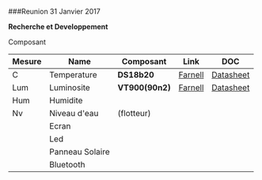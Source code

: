 ###Reunion 31 Janvier 2017

**Recherche et Developpement**

Composant

|	Mesure		|	Name	|	Composant	|	Link	|	DOC		|
|	------		|	----	|	---------	|	----	|	---		|
|	C	|	Temperature		|	**DS18b20**		|	[Farnell](http://fr.farnell.com/maxim-integrated-products/ds18b20-par/sensor-temperature-nv-alarm-3to92/dp/2085184)| [Datasheet](http://www.farnell.com/datasheets/1537425.pdf?_ga=1.110999426.645639590.1485889958)	|
|	Lum	|	Luminosite		|	**VT900(90n2)**	|	[Farnell](http://fr.farnell.com/excelitas-tech/vt90n2/photo-resistance-serie-vt900/dp/1652637)	|	[Datasheet](http://www.farnell.com/datasheets/612931.pdf?_ga=1.113808128.645639590.1485889958) |
|	Hum	|	Humidite		|	|	|	|
|	Nv	|	Niveau d'eau	| (flotteur)	|	|	|	|
|	|	Ecran	|	|	|	|	|
|	|	Led		|	|	|	|	|
|	|	Panneau Solaire		|	|	|	|	|
|	|	Bluetooth	|	|	|	|	|








